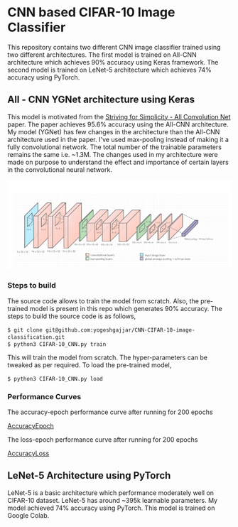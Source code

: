 <!-- # CIFAR-10-image-classification  -->

# CNN based CIFAR-10 Image Classifier 

This repository contains two different CNN image classifier trained using two different architectures. The first model is trained on All-CNN architecture which achieves 90% accuracy using Keras framework. The second model is trained on LeNet-5 architecture which achieves 74% accuracy using PyTorch.  

## All - CNN YGNet architecture using Keras 

This model is motivated from the [Striving for Simplicity - All Convolution Net](https://arxiv.org/abs/1412.6806) paper. The paper achieves 95.6% accuracy using the All-CNN architecture. My model (YGNet) has few changes in the architecture than the All-CNN architecture used in the paper. I've used max-pooling instead of making it a fully convolutional network. The total number of the trainable parameters remains the same i.e. ~1.3M. The changes used in my architecture were made on purpose to understand the effect and importance of certain layers in the convolutional neural network. 

![YGNet](mycnn_architecture.png "YGNet") 


### Steps to build 

The source code allows to train the model from scratch. Also, the pre-trained model is present in this repo which generates 90% accuracy. The steps to build the source code is as follows, 
```
$ git clone git@github.com:yogeshgajjar/CNN-CIFAR-10-image-classification.git
$ python3 CIFAR-10_CNN.py train 
``` 
This will train the model from scratch. The hyper-parameters can be tweaked as per required. 
To load the pre-trained model, 
```
$ python3 CIFAR-10_CNN.py load
```

### Performance Curves 

The accuracy-epoch performance curve after running for 200 epochs 

[AccuracyEpoch](epoch_accuracy.png "curve")

The loss-epoch performance curve after running for 200 epochs

[AccuracyLoss](epoch_loss.png "curve1") 

## LeNet-5 Architecture using PyTorch 

LeNet-5 is a basic architecture which performance moderately well on CIFAR-10 dataset. LeNet-5 has around ~395k learnable parameters. My model achieved 74% accuracy using PyTorch. This model is trained on Google Colab. 